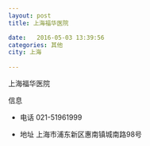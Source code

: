 ```yaml
--- 
layout: post 
title: 上海福华医院

date:   2016-05-03 13:39:56 
categories: 其他  
city: 上海
  
--- 
```

   
上海福华医院

信息
 - 电话 021-51961999

 - 地址 上海市浦东新区惠南镇城南路98号



